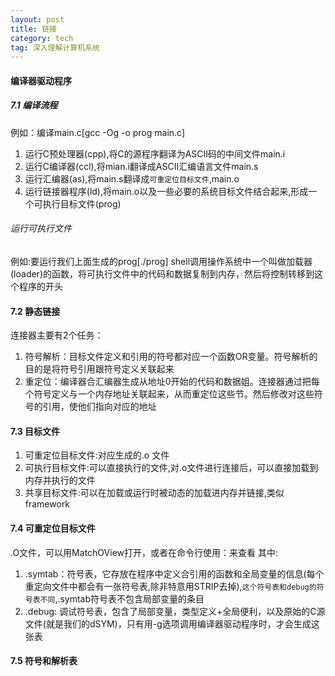 ```yaml
---
layout: post
title: 链接
category: tech
tag: 深入理解计算机系统
--- 
```


#### 编译器驱动程序

##### 7.1 编译流程
例如：编译main.c[gcc -Og -o prog main.c]
1. 运行C预处理器(cpp),将C的源程序翻译为ASCII码的中间文件main.i
2. 运行C编译器(ccl),将mian.i翻译成ASCII汇编语言文件main.s
3. 运行汇编器(as),将main.s翻译成`可重定位目标文件`,main.o
4. 运行链接器程序(ld),将main.o以及一些必要的系统目标文件结合起来,形成一个可执行目标文件(prog)

###### 运行可执行文件
例如:要运行我们上面生成的prog[./prog]
shell调用操作系统中一个叫做加载器(loader)的函数，将可执行文件中的代码和数据复制到内存，然后将控制转移到这个程序的开头


#### 7.2 静态链接
连接器主要有2个任务：
1. 符号解析：目标文件定义和引用的符号都对应一个函数OR变量。符号解析的目的是将符号引用跟符号定义关联起来
2. 重定位：编译器合汇编器生成从地址0开始的代码和数据姐。连接器通过把每个符号定义与一个内存地址关联起来，从而重定位这些节。然后修改对这些符号的引用，使他们指向对应的地址

#### 7.3 目标文件
1. 可重定位目标文件:对应生成的.o 文件
2. 可执行目标文件:可以直接执行的文件,对.o文件进行连接后，可以直接加载到内存并执行的文件
3. 共享目标文件:可以在加载或运行时被动态的加载进内存并链接,类似framework

#### 7.4 可重定位目标文件
.O文件，可以用MatchOView打开，或者在命令行使用：来查看
其中:
1. .symtab：符号表，它存放在程序中定义合引用的函数和全局变量的信息(每个重定向文件中都会有一张符号表,除非特意用STRIP去掉),`这个符号表和debug的符号表不同`,.symtab符号表不包含局部变量的条目
2. .debug: 调试符号表，包含了局部变量，类型定义+全局便利，以及原始的C源文件(就是我们的dSYM)，只有用-g选项调用编译器驱动程序时，才会生成这张表

#### 7.5 符号和解析表
